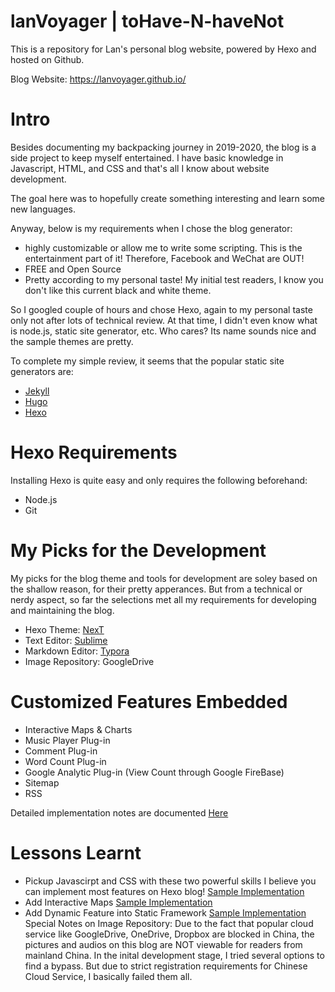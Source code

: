 # lanVoyager | toHave-N-haveNot

This is a repository for Lan's personal blog website, powered by Hexo and hosted on Github. 

Blog Website: https://lanvoyager.github.io/

# Intro

Besides documenting my backpacking journey in 2019-2020, the blog is a side project to keep myself entertained. I have basic knowledge in Javascript, HTML, and CSS and that's all I know about website development. 

The goal here was to hopefully create something interesting and learn some new languages.

Anyway, below is my requirements when I chose the blog generator:

- highly customizable or allow me to write some scripting. This is the entertainment part of it! Therefore, Facebook and WeChat are OUT! 
- FREE and Open Source
- Pretty according to my personal taste! My initial test readers, I know you don't like this current black and white theme. 

So I googled couple of hours and chose Hexo, again to my personal taste only not after lots of technical review. At that time, I didn't even know what is node.js, static site generator, etc. Who cares? Its name sounds nice and the sample themes are pretty.

To complete my simple review, it seems that the popular static site generators are:

- [Jekyll](https://jekyllrb.com/)
- [Hugo](https://gohugo.io/)
- [Hexo](https://hexo.io/)

# Hexo Requirements
Installing Hexo is quite easy and only requires the following beforehand:

- Node.js 
- Git

# My Picks for the Development
My picks for the blog theme and tools for development are soley based on the shallow reason, for their pretty apperances. But from a technical or nerdy aspect, so far the selections met all my requirements for developing and maintaining the blog.
- Hexo Theme: [NexT](https://github.com/theme-next/hexo-theme-next)
- Text Editor: [Sublime](https://www.sublimetext.com/)
- Markdown Editor: [Typora](https://typora.io/)
- Image Repository: GoogleDrive 

# Customized Features Embedded

- Interactive Maps & Charts
- Music Player Plug-in
- Comment Plug-in 
- Word Count Plug-in
- Google Analytic Plug-in (View Count through Google FireBase)
- Sitemap
- RSS

Detailed implementation notes are documented [Here](https://lanvoyager.github.io/categories/nerdyNotes/)

# Lessons Learnt
- Pickup Javascirpt and CSS with these two powerful skills I believe you can implement most features on Hexo blog! [Sample Implementation](https://lanvoyager.github.io/posts/cc037a0/#more)
- Add Interactive Maps [Sample Implementation](https://lanvoyager.github.io/posts/ddb3530/#more)
- Add Dynamic Feature into Static Framework [Sample Implementation](https://lanvoyager.github.io/posts/2ef3ae62/)
Special Notes on Image Repository: Due to the fact that popular cloud service like GoogleDrive, OneDrive, Dropbox are blocked in China, the pictures and audios on this blog are NOT viewable for readers from mainland China. In the inital development stage, I tried several options to find a bypass. But due to strict registration requirements for Chinese Cloud Service, I basically failed them all. 
